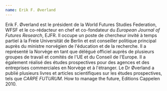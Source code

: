 ```yaml
---
name: Erik F. Øverland
---
```

Erik F. Øverland est le président de la World Futures Studies Federation, WFSF et le co-rédacteur en chef et co-fondateur du *European Journal of Futures Research*, EJFR. Il occupe un poste de chercheur invité à temps partiel à la Freie Universität de Berlin et est conseiller politique principal auprès du ministre norvégien de l&#39;éducation et de la recherche. Il a représenté la Norvège en tant que délégué officiel auprès de plusieurs groupes de travail et comités de l&#39;UE et du Conseil de l&#39;Europe. Il a également réalisé des études prospectives pour des agences et des entreprises commerciales en Norvège et à l&#39;étranger. Le Dr Øverland a publié plusieurs livres et articles scientifiques sur les études prospectives, tels que *CARPE FUTURUM*. How to manage the future, Editions Cappelen 2010.